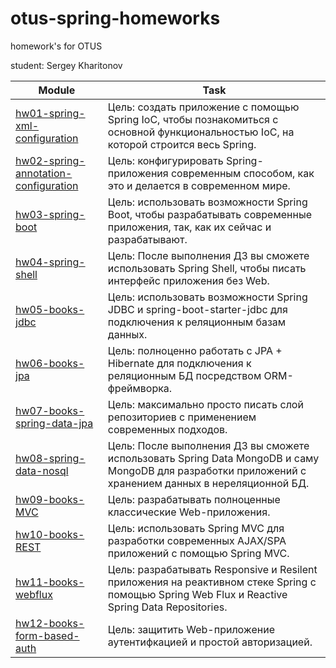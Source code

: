 # otus-spring-homeworks

homework's for OTUS

student: Sergey Kharitonov

|Module|Task|
--- | --- |
|[hw01-spring-xml-configuration](https://github.com/skharitonov95/otus-spring-homeworks/tree/master/hw01-spring-xml-configuration)|Цель: создать приложение с помощью Spring IoC, чтобы познакомиться с основной функциональностью IoC, на которой строится весь Spring.|
|[hw02-spring-annotation-configuration](https://github.com/skharitonov95/otus-spring-homeworks/tree/master/hw02-spring-annotation-configuration)|Цель: конфигурировать Spring-приложения современным способом, как это и делается в современном мире.|
|[hw03-spring-boot](https://github.com/skharitonov95/otus-spring-homeworks/tree/master/hw03-spring-boot)|Цель: использовать возможности Spring Boot, чтобы разрабатывать современные приложения, так, как их сейчас и разрабатывают.|
|[hw04-spring-shell](https://github.com/skharitonov95/otus-spring-homeworks/tree/master/hw04-spring-shell)|Цель: После выполнения ДЗ вы сможете использовать Spring Shell, чтобы писать интерфейс приложения без Web.|
|[hw05-books-jdbc](https://github.com/skharitonov95/otus-spring-homeworks/tree/master/hw05-books-jdbc)|Цель: использовать возможности Spring JDBC и spring-boot-starter-jdbc для подключения к реляционным базам данных.|
|[hw06-books-jpa](https://github.com/skharitonov95/otus-spring-homeworks/tree/master/hw06-books-jpa)|Цель: полноценно работать с JPA + Hibernate для подключения к реляционным БД посредством ORM-фреймворка.|
|[hw07-books-spring-data-jpa](https://github.com/skharitonov95/otus-spring-homeworks/tree/master/hw07-books-spring-data-jpa)|Цель: максимально просто писать слой репозиториев с применением современных подходов.|
|[hw08-spring-data-nosql](https://github.com/skharitonov95/otus-spring-homeworks/tree/master/hw08-spring-data-nosql)|Цель: После выполнения ДЗ вы сможете использовать Spring Data MongoDB и саму MongoDB для разработки приложений с хранением данных в нереляционной БД.|
|[hw09-books-MVC](https://github.com/skharitonov95/otus-spring-homeworks/tree/master/hw09-books-MVC)|Цель: разрабатывать полноценные классические Web-приложения.|
|[hw10-books-REST](https://github.com/skharitonov95/otus-spring-homeworks/tree/master/hw10-books-REST)|Цель: использовать Spring MVC для разработки современных AJAX/SPA приложений c помощью Spring MVC.|
|[hw11-books-webflux](https://github.com/skharitonov95/otus-spring-homeworks/tree/master/hw11-books-webflux)|Цель: разрабатывать Responsive и Resilent приложения на реактивном стеке Spring c помощью Spring Web Flux и Reactive Spring Data Repositories.|
|[hw12-books-form-based-auth](https://github.com/skharitonov95/otus-spring-homeworks/tree/master/hw12-books-form-based-auth)|Цель: защитить Web-приложение аутентифкацией и простой авторизацией.|
